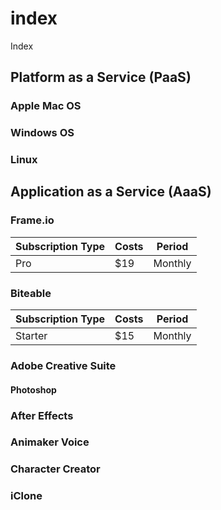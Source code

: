 # index
Index


## Platform as a Service (PaaS)

### Apple Mac OS


### Windows OS


### Linux

## Application as a Service (AaaS)

### Frame.io

| Subscription Type | Costs | Period  |
|-------------------|-------|---------|
| Pro               | $19   | Monthly | 

### Biteable

| Subscription Type | Costs | Period  |
|-------------------|-------|---------|
| Starter           | $15   | Monthly | 

### Adobe Creative Suite

#### Photoshop

### After Effects

### Animaker Voice

### Character Creator

### iClone

